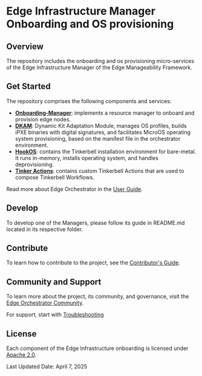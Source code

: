 # Edge Infrastructure Manager Onboarding and OS provisioning

## Overview

The repository includes the onboarding and os provisioning micro-services of the Edge Infrastructure Manager of the
Edge Manageability Framework.

## Get Started

The repository comprises the following components and services:

- [**Onboarding-Manager**](onboarding-manager/): implements a resource manager to onboard and provision edge nodes.
- [**DKAM**](dkam/): Dynamic Kit Adaptation Module, manages OS profiles, builds iPXE binaries with digital signatures,
  and facilitates MicroOS operating system provisioning, based on the manifest file in the orchestrator environment.
- [**HookOS**](hook-os/): contains the Tinkerbell installation environment for bare-metal. It runs in-memory, installs
  operating system, and handles deprovisioning.
- [**Tinker Actions**](tinker-actions/): contains custom Tinkerbell Actions that are used to compose Tinkerbell Workflows.

Read more about Edge Orchestrator in the [User Guide](https://docs.openedgeplatform.intel.com/edge-manage-docs/main/user_guide/index.html$0).

## Develop

To develop one of the Managers, please follow its guide in README.md located in its respective folder.

## Contribute

To learn how to contribute to the project, see the [Contributor's
Guide](https://docs.openedgeplatform.intel.com/edge-manage-docs/main/developer_guide/contributor_guide/index.html).

## Community and Support

To learn more about the project, its community, and governance, visit
the [Edge Orchestrator Community](https://docs.openedgeplatform.intel.com/edge-manage-docs/main/index.html).

For support, start with [Troubleshooting](https://docs.openedgeplatform.intel.com/edge-manage-docs/main/developer_guide/troubleshooting/index.html)

## License

Each component of the Edge Infrastructure onboarding is licensed under [Apache 2.0][apache-license].

Last Updated Date: April 7, 2025

[user-guide-url]: https://docs.openedgeplatform.intel.com/edge-manage-docs/main/index.html
[apache-license]: https://www.apache.org/licenses/LICENSE-2.0
[resource-managers-architecture-url]: https://docs.openedgeplatform.intel.com/edge-manage-docs/main/developer_guide/infra_manager/arch/orchestrator/index.html
[apache-license]: https://www.apache.org/licenses/LICENSE-2.0
